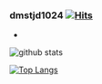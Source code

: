 ### dmstjd1024 [![Hits](https://hits.seeyoufarm.com/api/count/incr/badge.svg?url=https%3A%2F%2Fgithub.com%2Fdmstjd1024%2Fhit-counter&count_bg=%2379C83D&title_bg=%23555555&icon=&icon_color=%23E7E7E7&title=hits&edge_flat=false)](https://hits.seeyoufarm.com)
- 

![github stats](https://github-readme-stats.vercel.app/api?username=dmstjd1024&show_icons=true)

[![Top Langs](https://github-readme-stats.vercel.app/api/top-langs/?username=dmstjd1024&layout=compact)](https://github.com/anuraghazra/github-readme-stats)

<!--
**dmstjd1024/dmstjd1024** is a ✨ _special_ ✨ repository because its `README.md` (this file) appears on your GitHub profile.


Here are some ideas to get you started:

- 🔭 I’m currently working on ...
- 🌱 I’m currently learning ...
- 👯 I’m looking to collaborate on ...
- 🤔 I’m looking for help with ...
- 💬 Ask me about ...
- 📫 How to reach me: ...
- 😄 Pronouns: ...
- ⚡ Fun fact: ...
-->
